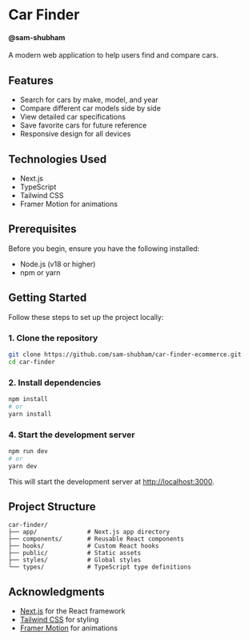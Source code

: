 # Car Finder

#### @sam-shubham

A modern web application to help users find and compare cars.

## Features

- Search for cars by make, model, and year
- Compare different car models side by side
- View detailed car specifications
- Save favorite cars for future reference
- Responsive design for all devices

## Technologies Used

- Next.js
- TypeScript
- Tailwind CSS
- Framer Motion for animations

## Prerequisites

Before you begin, ensure you have the following installed:

- Node.js (v18 or higher)
- npm or yarn

## Getting Started

Follow these steps to set up the project locally:

### 1. Clone the repository

```bash
git clone https://github.com/sam-shubham/car-finder-ecommerce.git
cd car-finder
```

### 2. Install dependencies

```bash
npm install
# or
yarn install
```

### 4. Start the development server

```bash
npm run dev
# or
yarn dev
```

This will start the development server at [http://localhost:3000](http://localhost:3000).

## Project Structure

```
car-finder/
├── app/              # Next.js app directory
├── components/       # Reusable React components
├── hooks/            # Custom React hooks
├── public/           # Static assets
├── styles/           # Global styles
└── types/            # TypeScript type definitions
```

## Acknowledgments

- [Next.js](https://nextjs.org/) for the React framework
- [Tailwind CSS](https://tailwindcss.com/) for styling
- [Framer Motion](https://www.framer.com/motion/) for animations

